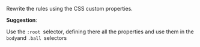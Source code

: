 Rewrite the rules using the CSS custom properties.

**Suggestion**:

Use the `:root `selector, defining there all the properties and use them in the `body`and `.ball `selectors

